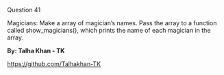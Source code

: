 Question 41

Magicians: Make a array of magician’s names. Pass the array to a function called show_magicians(), which prints the name of each magician in the array.


**By: Talha Khan - TK**

https://github.com/Talhakhan-TK